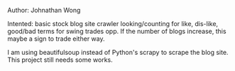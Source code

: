 Author:     Johnathan Wong

Intented:   basic stock blog site crawler looking/counting for like, dis-like, good/bad terms for swing trades opp. If the number of blogs increase, this maybe a sign to trade either way.

I am using beautifulsoup instead of Python's scrapy to scrape the blog site. This project still needs some works.



